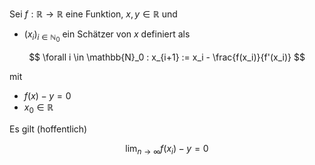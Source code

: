 Sei $f : \mathbb{R} \to \mathbb{R}$ eine Funktion, $x, y \in \mathbb{R}$ und
- $(x_i)_{i \in \mathbb{N}_0}$ ein Schätzer von $x$ definiert als

$$
	\forall i \in \mathbb{N}_0 : x_{i+1} := x_i - \frac{f(x_i)}{f'(x_i)}
$$

mit
- $f(x) - y = 0$
- $x_0 \in \mathbb{R}$

Es gilt (hoffentlich)

$$
	\lim_{n \to \infty} f(x_i) - y = 0
$$